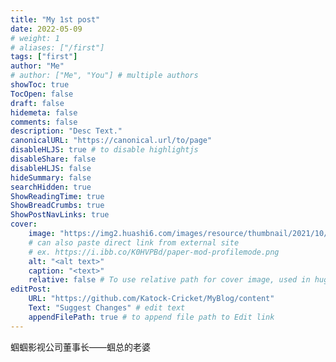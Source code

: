 ```yaml
---
title: "My 1st post"
date: 2022-05-09
# weight: 1
# aliases: ["/first"]
tags: ["first"]
author: "Me"
# author: ["Me", "You"] # multiple authors
showToc: true
TocOpen: false
draft: false
hidemeta: false
comments: false
description: "Desc Text."
canonicalURL: "https://canonical.url/to/page"
disableHLJS: true # to disable highlightjs
disableShare: false
disableHLJS: false
hideSummary: false
searchHidden: true
ShowReadingTime: true
ShowBreadCrumbs: true
ShowPostNavLinks: true
cover:
    image: "https://img2.huashi6.com/images/resource/thumbnail/2021/10/28/18222_3429341215.jpg?imageMogr2/quality/75/interlace/1/thumbnail/1400x/gravity/North/crop/1400x2100/format/webp"
    # can also paste direct link from external site
    # ex. https://i.ibb.co/K0HVPBd/paper-mod-profilemode.png
    alt: "<alt text>"
    caption: "<text>"
    relative: false # To use relative path for cover image, used in hugo Page-bundles
editPost:
    URL: "https://github.com/Katock-Cricket/MyBlog/content"
    Text: "Suggest Changes" # edit text
    appendFilePath: true # to append file path to Edit link
---
```


蝈蝈影视公司董事长——蝈总的老婆

